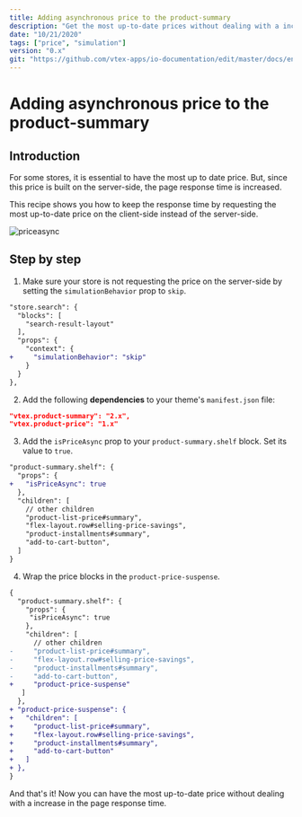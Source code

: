 ```yaml
---
title: Adding asynchronous price to the product-summary
description: "Get the most up-to-date prices without dealing with a increase in the page response time"
date: "10/21/2020"
tags: ["price", "simulation"]
version: "0.x"
git: "https://github.com/vtex-apps/io-documentation/edit/master/docs/en/Recipes/layout/async-price.md"
---
```


# Adding asynchronous price to the product-summary

## Introduction

For some stores, it is essential to have the most up to date price. But, since this price is built on the server-side, the page response time is increased.

This recipe shows you how to keep the response time by requesting the most up-to-date price on the client-side instead of the server-side.

![priceasync](https://user-images.githubusercontent.com/40380674/96735041-85265680-1391-11eb-80e9-2eb35607fd72.gif)

## Step by step

1. Make sure your store is not requesting the price on the server-side by setting the `simulationBehavior` prop to `skip`.

```diff
"store.search": {
  "blocks": [
    "search-result-layout"
  ],
  "props": {
    "context": {
+     "simulationBehavior": "skip"
    }
  }
},
```

2. Add the following **dependencies** to your theme's `manifest.json` file:

```json
"vtex.product-summary": "2.x",
"vtex.product-price": "1.x"
```

3. Add the `isPriceAsync` prop to your `product-summary.shelf` block. Set its value to `true`.

```diff
"product-summary.shelf": {
  "props": {
+   "isPriceAsync": true
  },
  "children": [
    // other children
    "product-list-price#summary",
    "flex-layout.row#selling-price-savings",
    "product-installments#summary",
    "add-to-cart-button",
  ]
}
```

4. Wrap the price blocks in the `product-price-suspense`.

```diff
{
  "product-summary.shelf": {
    "props": {
     "isPriceAsync": true
    },
    "children": [
      // other children
-     "product-list-price#summary",
-     "flex-layout.row#selling-price-savings",
-     "product-installments#summary",
-     "add-to-cart-button",
+     "product-price-suspense"
   ]
  },
+ "product-price-suspense": {
+   "children": [
+     "product-list-price#summary",
+     "flex-layout.row#selling-price-savings",
+     "product-installments#summary",
+     "add-to-cart-button"
+   ]
+ },
}
```

And that's it! Now you can have the most up-to-date price without dealing with a increase in the page response time.
